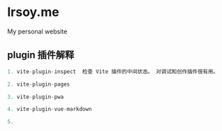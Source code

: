 # lrsoy.me
My personal website

## plugin 插件解释
```javascript
1. vite-plugin-inspect  检查 Vite 插件的中间状态。 对调试和创作插件很有用。

2. vite-plugin-pages

3. vite-plugin-pwa

4. vite-plugin-vue-markdown

5. 

```